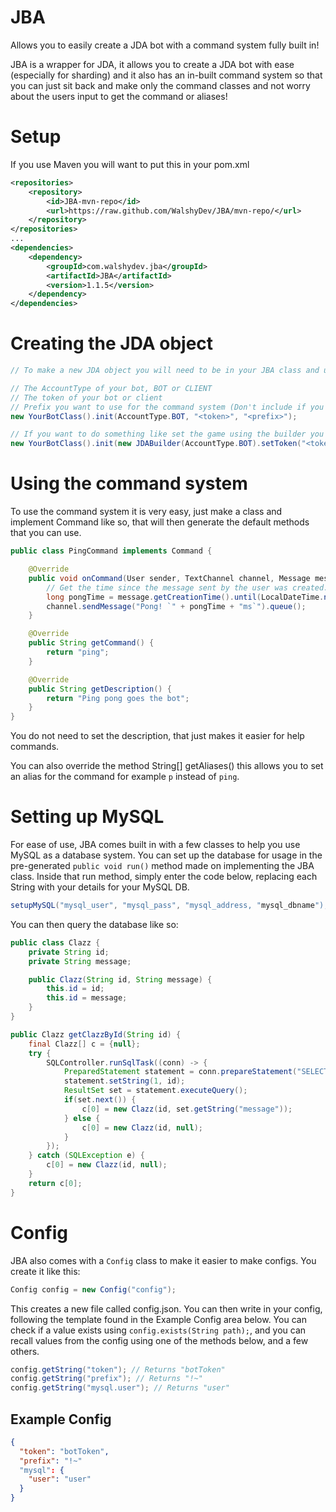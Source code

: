 # JBA
Allows you to easily create a JDA bot with a command system fully built in!

JBA is a wrapper for JDA, it allows you to create a JDA bot with ease (especially for sharding) and it also has an in-built command system so that you can just sit back and make only the command classes and not worry about the users input to get the command or aliases!

# Setup

If you use Maven you will want to put this in your pom.xml
```xml
<repositories>
    <repository>
        <id>JBA-mvn-repo</id>
        <url>https://raw.github.com/WalshyDev/JBA/mvn-repo/</url>
    </repository>
</repositories>
...
<dependencies>
    <dependency>
        <groupId>com.walshydev.jba</groupId>
        <artifactId>JBA</artifactId>
        <version>1.1.5</version>
    </dependency>
</dependencies>
```

# Creating the JDA object

```java
// To make a new JDA object you will need to be in your JBA class and use the method init

// The AccountType of your bot, BOT or CLIENT
// The token of your bot or client
// Prefix you want to use for the command system (Don't include if you don't want to use the in-built system)
new YourBotClass().init(AccountType.BOT, "<token>", "<prefix>");

// If you want to do something like set the game using the builder you can also pass JDABuilder instead of AccountType and the token like so
new YourBotClass().init(new JDABuilder(AccountType.BOT).setToken("<token>").setGame(Game.of("Thrones"), "<prefix>");
```

# Using the command system
To use the command system it is very easy, just make a class and implement Command like so, that will then generate the default methods that you can use.

```java
public class PingCommand implements Command {

    @Override
    public void onCommand(User sender, TextChannel channel, Message message, String[] args, Member member) {
        // Get the time since the message sent by the user was created.
        long pongTime = message.getCreationTime().until(LocalDateTime.now().atOffset(ZoneOffset.UTC), ChronoUnit.MILLIS);
        channel.sendMessage("Pong! `" + pongTime + "ms`").queue();
    }

    @Override
    public String getCommand() {
        return "ping";
    }

    @Override
    public String getDescription() {
        return "Ping pong goes the bot";
    }
}
```
You do not need to set the description, that just makes it easier for help commands.

You can also override the method String[] getAliases() this allows you to set an alias for the command for example `p` instead of `ping`.

# Setting up MySQL
For ease of use, JBA comes built in with a few classes to help you use MySQL as a database system. You can set up the database for usage in the pre-generated `public void run()` method made on implementing the JBA class. Inside that run method, simply enter the code below, replacing each String with your details for your MySQL DB.

```java
setupMySQL("mysql_user", "mysql_pass", "mysql_address, "mysql_dbname");
```

You can then query the database like so:

```java
public class Clazz {
    private String id;
    private String message;

    public Clazz(String id, String message) {
        this.id = id;
        this.id = message;
    }
}

public Clazz getClazzById(String id) {
    final Clazz[] c = {null};
    try {
        SQLController.runSqlTask((conn) -> {
            PreparedStatement statement = conn.prepareStatement("SELECT * FROM dbname WHERE id = ?");
            statement.setString(1, id);
            ResultSet set = statement.executeQuery();
            if(set.next()) {
                c[0] = new Clazz(id, set.getString("message"));
            } else {
                c[0] = new Clazz(id, null);
            }
        });
    } catch (SQLException e) {
        c[0] = new Clazz(id, null);
    }
    return c[0];
}
```

# Config
JBA also comes with a `Config` class to make it easier to make configs.
You create it like this:

```java
Config config = new Config("config");
```

This creates a new file called config.json. You can then write in your config, following the template found in the Example Config area below.  You can check if a value exists using `config.exists(String path);`, and you can recall values from the config using one of the methods below, and a few others.

```java
config.getString("token"); // Returns "botToken"
config.getString("prefix"); // Returns "!~"
config.getString("mysql.user"); // Returns "user"
```

## Example Config
```json
{
  "token": "botToken",
  "prefix": "!~"
  "mysql": {
    "user": "user"
  }
}
```

